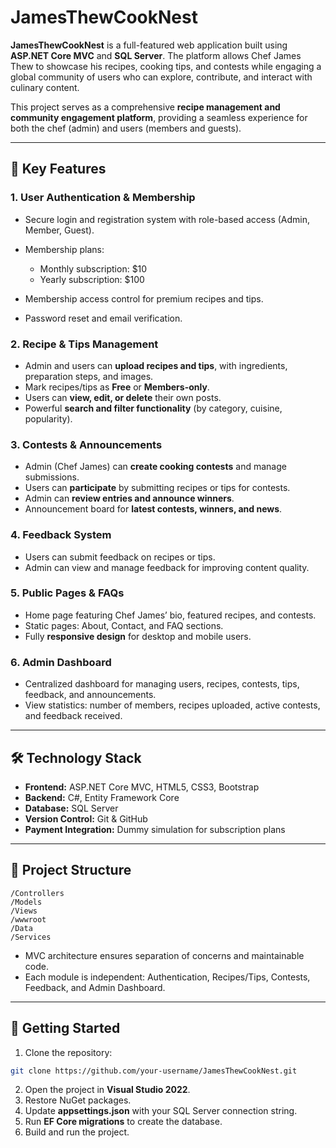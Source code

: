 # JamesThewCookNest

**JamesThewCookNest** is a full-featured web application built using **ASP.NET Core MVC** and **SQL Server**. The platform allows Chef James Thew to showcase his recipes, cooking tips, and contests while engaging a global community of users who can explore, contribute, and interact with culinary content.

This project serves as a comprehensive **recipe management and community engagement platform**, providing a seamless experience for both the chef (admin) and users (members and guests).

---

## 🧩 **Key Features**

### **1. User Authentication & Membership**

* Secure login and registration system with role-based access (Admin, Member, Guest).
* Membership plans:

  * Monthly subscription: $10
  * Yearly subscription: $100
* Membership access control for premium recipes and tips.
* Password reset and email verification.

### **2. Recipe & Tips Management**

* Admin and users can **upload recipes and tips**, with ingredients, preparation steps, and images.
* Mark recipes/tips as **Free** or **Members-only**.
* Users can **view, edit, or delete** their own posts.
* Powerful **search and filter functionality** (by category, cuisine, popularity).

### **3. Contests & Announcements**

* Admin (Chef James) can **create cooking contests** and manage submissions.
* Users can **participate** by submitting recipes or tips for contests.
* Admin can **review entries and announce winners**.
* Announcement board for **latest contests, winners, and news**.

### **4. Feedback System**

* Users can submit feedback on recipes or tips.
* Admin can view and manage feedback for improving content quality.

### **5. Public Pages & FAQs**

* Home page featuring Chef James’ bio, featured recipes, and contests.
* Static pages: About, Contact, and FAQ sections.
* Fully **responsive design** for desktop and mobile users.

### **6. Admin Dashboard**

* Centralized dashboard for managing users, recipes, contests, tips, feedback, and announcements.
* View statistics: number of members, recipes uploaded, active contests, and feedback received.

---

## 🛠 **Technology Stack**

* **Frontend:** ASP.NET Core MVC, HTML5, CSS3, Bootstrap
* **Backend:** C#, Entity Framework Core
* **Database:** SQL Server
* **Version Control:** Git & GitHub
* **Payment Integration:** Dummy simulation for subscription plans

---

## 📂 **Project Structure**

```
/Controllers
/Models
/Views
/wwwroot
/Data
/Services
```

* MVC architecture ensures separation of concerns and maintainable code.
* Each module is independent: Authentication, Recipes/Tips, Contests, Feedback, and Admin Dashboard.

---

## 🚀 **Getting Started**

1. Clone the repository:

```bash
git clone https://github.com/your-username/JamesThewCookNest.git
```

2. Open the project in **Visual Studio 2022**.
3. Restore NuGet packages.
4. Update **appsettings.json** with your SQL Server connection string.
5. Run **EF Core migrations** to create the database.
6. Build and run the project.

